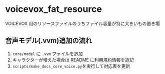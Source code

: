 # voicevox_fat_resource

VOICEVOX 用のリソースファイルのうちファイル容量が特に大きいもの置き場

## 音声モデル(.vvm)追加の流れ

1. `core/model` に `.vvm` ファイルを追加
1. キャラクターが増えた場合は README に利用規約情報を追記
1. `scripts/make_docs_core_voice.py`を実行して対応表を更新
